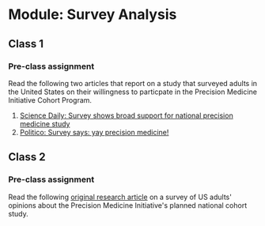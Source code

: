 # Module: Survey Analysis

## Class 1

### Pre-class assignment

Read the following two articles that report on a study that surveyed adults in the United States on their willingness to particpate in the Precision Medicine Initiative Cohort Program.

1. [Science Daily: Survey shows broad support for national precision medicine study](https://www.sciencedaily.com/releases/2016/08/160817142746.htm)
2. [Politico: Survey says: yay precision medicine!](http://www.politico.com/tipsheets/morning-ehealth/2016/08/survey-says-yay-precision-medicine-focus-on-cybersecurity-and-privacy-first-of-its-kind-study-from-va-to-commence-215951)

## Class 2

### Pre-class assignment

Read the following [original research article](http://journals.plos.org/plosone/article?id=10.1371/journal.pone.0160461) on a survey of US adults' opinions about the Precision Medicine Initiative's planned national cohort study.